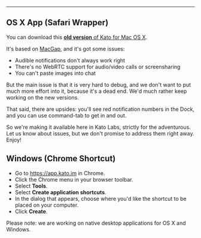 ***

## OS X App (Safari Wrapper)

You can download this [**old version** of Kato for Mac OS X](http://labs.kato.im/Kato.pkg).

It's based on [MacGap](https://github.com/MacGapProject/MacGap1), and it's got some issues:

- Audible notifications don't always work right
- There's no WebRTC support for audio/video calls or screensharing
- You can't paste images into chat
<!-- - You can't use [Kato Roll](cheatsheet#kato-roll) -->

But the main issue is that it is very hard to debug, and we don't want to put much more effort into it, because it's a dead end. We'd much rather keep working on the new versions.

That said, there are upsides: you'll see red notification numbers in the Dock, and you can use command-tab to get in and out.

So we're making it available here in Kato Labs, strictly for the adventurous. Let us know about issues, but we don't promise to address them right away. Enjoy!

## Windows (Chrome Shortcut)

 - Go to https://app.kato.im in Chrome.
 - Click the Chrome menu in your browser toolbar.
 - Select **Tools**.
 - Select **Create application shortcuts**.
 - In the dialog that appears, choose where you'd like the shortcut to be placed on your computer.
 - Click **Create**.

Please note: we are working on native desktop applications for OS X and Windows.
